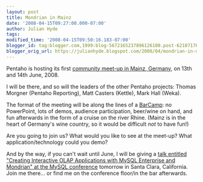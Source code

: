 ```yaml
---
layout: post
title: Mondrian in Mainz
date: '2008-04-15T09:27:00.000-07:00'
author: Julian Hyde
tags:
modified_time: '2008-04-15T09:50:16.183-07:00'
blogger_id: tag:blogger.com,1999:blog-5672165237896126100.post-6210717690961868221
blogger_orig_url: https://julianhyde.blogspot.com/2008/04/mondrian-in-mainz.html
---
```


Pentaho is hosting its first
[community meet-up in Mainz, Germany](https://wiki.pentaho.org/display/COM/Pentaho+Community+Gathering+-+Mainz+2008),
on 13th and 14th June, 2008.

I will be there, and so will the leaders of the other Pentaho
projects: Thomas Morgner (Pentaho Reporting), Matt Casters (Kettle),
Mark Hall (Weka).

The format of the meeting will be along the lines of a
[BarCamp](https://en.wikipedia.org/wiki/BarCamp): no
PowerPoint, lots of demos, audience participation, beer/wine on hand,
and fun afterwards in the form of a cruise on the river Rhine. (Mainz
is in the heart of Germany's wine country, so it would be difficult
*not* to have fun!)

Are you going to join us? What would you like to see at the meet-up?
What application/technology could you demo?

And by the way, if you can't wait until June, I will be giving a
[talk entitled "Creating Interactive OLAP Applications with MySQL Enterprise
and Mondrian" at the MySQL conference](https://en.oreilly.com/mysql2008/public/schedule/detail/997)
tomorrow in Santa Clara, California. Join me there... or find me on
the conference floor/in the bar afterwards.
